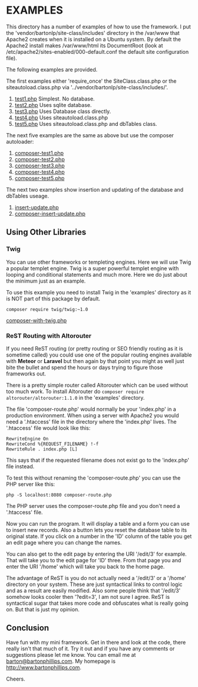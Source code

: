 # EXAMPLES
This directory has a number of examples of how to use the framework. I put the 
'vendor/bartonlp/site-class/includes' directory in the /var/www that Apache2 creates when it
is installed on a Ubuntu system. By default the Apache2 install makes /var/www/html its
DocumentRoot (look at /etc/apache2/sites-enabled/000-default.conf the default site 
configuration file).

The following examples are provided.

The first examples either 'require_once' the SiteClass.class.php
or the siteautoload.class.php via '../vendor/bartonlp/site-class/includes/'.

1. <a href="test1.php">test1.php</a> Simplest. No database.
2. <a href="test2.php">test2.php</a> Uses sqlite database.
3. <a href="test3.php">test3.php</a> Uses Database class directly.
4. <a href="test4.php">test4.php</a> Uses siteautoload.class.php
5. <a href="test5.php">test5.php</a> Uses siteautoload.class.php and dbTables class.

The next five examples are the same as above but use the composer autoloader:

1. <a href="composer-test1.php">composer-test1.php</a>
2. <a href="composer-test2.php">composer-test2.php</a>
3. <a href="composer-test3.php">composer-test3.php</a>
4. <a href="composer-test4.php">composer-test4.php</a>
5. <a href="composer-test5.php">composer-test5.php</a>

The next two examples show insertion and updating of the database and dbTables useage.

1. <a href="insert-update.php">insert-update.php</a>
2. <a href="composer-insert-update.php">composer-insert-update.php</a>

## Using Other Libraries

### Twig

You can use other frameworks or templeting engines. Here we will use Twig a popular
templet engine. Twig is a super powerful templet engine with looping and conditional 
statements and much more. Here we do just about the minimum just as an example.

To use this example you need to install Twig in the 'examples' directory as it is NOT 
part of this package by default.

```
composer require twig/twig:~1.0
```

<a href="composer-with-twig.php">composer-with-twig.php</a>

### ReST Routing with Altorouter

If you need ReST routing (or pretty routing or SEO friendly routing as it is sometime called) 
you could use one of the popular routing engines available with **Meteor** or **Laravel** 
but then again by that point you might as well just bite the bullet and spend the hours or 
days trying to figure those frameworks out.

There is a pretty simple router called Altorouter which can be used without too much work. To 
install Altorouter do ``` composer require altorouter/altorouter:1.1.0 ``` in the 'examples'
directory.

The file 'composer-route.php' would normally be your 'index.php' in a production environment. 
When using a server with Apache2 you would need a '.htaccess' file in the directory where
the 'index.php' lives. The '.htaccess' file would look like this:

```
RewriteEngine On
RewriteCond %{REQUEST_FILENAME} !-f
RewriteRule . index.php [L]
```

This says that if the requested filename does not exist go to the 'index.php' file instead.

To test this without renaming the 'composer-route.php' you can use the PHP server like this:

```
php -S localhost:8080 composer-route.php
```

The PHP server uses the composer-route.php file and you don't need a '.htaccess' file.

Now you can run the program. It will display a table and a form you can use to insert new
records. Also a button lets you reset the database table to its original state. If you click
on a number in the 'ID' column of the table you get an edit page where you can change the names.

You can also get to the edit page by entering the URI '/edit/3' for example. That will take 
you to the edit page for 'ID' three. From that page you and enter the URI '/home' which will
take you back to the home page.

The advantage of ReST is you do not actually need a '/edit/3' or a '/home' directory on your
system. These are just syntactical links to control logic and as a result are easily modified.
Also some people think that '/edit/3' somehow looks cooler then '?edit=3', I am not sure I
agree. ReST is syntactical sugar that takes more code and obfuscates what is really going on.
But that is just my opinion.

## Conclusion

Have fun with my mini framework. Get in there and look at the code, there really isn't that
much of it. Try it out and if you have any comments or suggestions please let me know. You
can email me at barton@bartonphillips.com. My homepage is http://www.bartonphillips.com.

Cheers.
